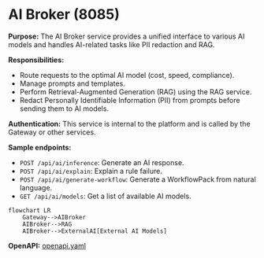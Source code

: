 # AI Broker (8085)

**Purpose:** The AI Broker service provides a unified interface to various AI models and handles AI-related tasks like PII redaction and RAG.

**Responsibilities:**
- Route requests to the optimal AI model (cost, speed, compliance).
- Manage prompts and templates.
- Perform Retrieval-Augmented Generation (RAG) using the RAG service.
- Redact Personally Identifiable Information (PII) from prompts before sending them to AI models.

**Authentication:** This service is internal to the platform and is called by the Gateway or other services.

**Sample endpoints:**
- `POST /api/ai/inference`: Generate an AI response.
- `POST /api/ai/explain`: Explain a rule failure.
- `POST /api/ai/generate-workflow`: Generate a WorkflowPack from natural language.
- `GET /api/ai/models`: Get a list of available AI models.

```mermaid
flowchart LR
    Gateway-->AIBroker
    AIBroker-->RAG
    AIBroker-->ExternalAI[External AI Models]
```

**OpenAPI:** [openapi.yaml](./openapi.yaml)
